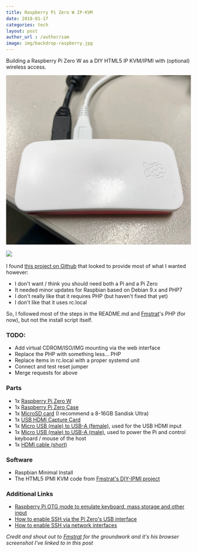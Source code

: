 ```yaml
---
title: Raspberry Pi Zero W IP-KVM
date: 2018-01-17
categories: tech
layout: post
author_url : /author/sam
image: img/backdrop-raspberry.jpg
---
```


Building a Raspberry Pi Zero W as a DIY HTML5 IP KVM/IPMI with (optional) wireless access.

![](https://github.com/sammcj/smcleod_files/blob/master/images/pi_kvm/pikvm.jpg?raw=true)

![](https://raw.githubusercontent.com/Fmstrat/diy-ipmi/master/Resources/Screenshot.png)

I found [this project on Github](https://github.com/Fmstrat/diy-ipmi) that looked to provide most of what I wanted however:

- I don't want / think you should need both a Pi and a Pi Zero
- It needed minor updates for Raspbian based on Debian 9.x and PHP7
- I don't really like that it requires PHP (but haven't fixed that yet)
- I don't like that it uses rc.local

So, I followed most of the steps in the README.md and [Fmstrat](https://github.com/Fmstrat)'s PHP (for now), but not the install script itself.

### TODO:

- Add virtual CDROM/ISO/IMG mounting via the web interface
- Replace the PHP with something less... PHP
- Replace items in rc.local with a proper systemd unit
- Connect and test reset jumper
- Merge requests for above

### Parts

- 1x [Raspberry Pi Zero W](https://www.raspberrypi.org/products/raspberry-pi-zero-w/)
- 1x [Raspberry Pi Zero Case](https://raspberry.piaustralia.com.au/raspberry-pi-zero-case)
- 1x [MicroSD card](https://www.ebay.com.au/sch/i.html?_from=R40&_trksid=p2047675.m570.l1313.TR0.TRC0.H0.X16GB+SanDisk+Ultra+microsd.TRS0&_nkw=16GB+SanDisk+Ultra+microsd&_sacat=0) (I recommend a 8-16GB Sandisk Ultra)
- 1x [USB HDMI Capture Card](https://www.ebay.com.au/itm/USB2-0-HDMI-Acquisition-Monitor-HDMI-Video-Capture-Card-Fast-Data-Transfer-VC/132455406353)
- 1x [Micro USB (male) to USB-A (female)](https://www.ebay.com/itm/USB-A-Female-to-Micro-USB-5-Pin-Male-Adapter-Host-OTG-Data-Charger-Cable-UL/161863950879), used for the USB HDMI input
- 1x [Micro USB (male) to USB-A (male)](https://www.ebay.com/b/USB-Type-Micro-B-Male-To-Male-Cables/44932/bn_357507), used to power the Pi and control keyboard / mouse of the host
- 1x [HDMI cable (short)](https://www.ebay.com.au/itm/Full-HD-Short-HDMI-Male-to-Male-Plug-Flat-Cable-Cord-for-Audio-Video-HDTV-Ext-/173021169691b)

### Software

- Raspbian Minimal Install
- The HTML5 IPMI KVM code from [Fmstrat's DIY-IPMI project](https://github.com/Fmstrat/diy-ipmi)

### Additional Links


- [Raspberry Pi OTG mode to emulate keyboard, mass storage and other input](https://gist.github.com/gbaman/50b6cca61dd1c3f88f41)
- [How to enable SSH via the Pi Zero's USB interface](https://www.thepolyglotdeveloper.com/2016/06/connect-raspberry-pi-zero-usb-cable-ssh/)
- [How to enable SSH via network interfaces](https://hackernoon.com/raspberry-pi-headless-install-462ccabd75d0)

_Credit and shout out to [Fmstrat](https://github.com/Fmstrat) for the groundwork and it's his browser screenshot I've linked to in this post_